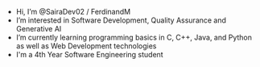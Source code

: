- Hi, I’m @SairaDev02 / FerdinandM
- I’m interested in Software Development, Quality Assurance and Generative AI
- I’m currently learning programming basics in C, C++, Java, and Python as well as Web Development technologies
- I'm a 4th Year Software Engineering student

<!---
SairaDev02/SairaDev02 is a ✨ special ✨ repository because its `README.md` (this file) appears on your GitHub profile.
You can click the Preview link to take a look at your changes.
--->
